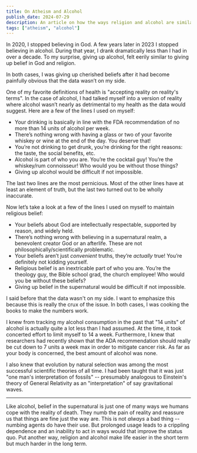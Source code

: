 ```yaml
---
title: On Atheism and Alcohol
publish_date: 2024-07-29
description: An article on how the ways religion and alcohol are similar.
tags: ["atheism", "alcohol"]
---
```


In 2020, I stopped believing in God. A few years later in 2023 I stopped believing in alcohol. During that year, I drank dramatically less than I had in over a decade. To my surprise, giving up alcohol, felt eerily similar to giving up belief in God and religion.

In both cases, I was giving up cherished beliefs after it had become painfully obvious that the data wasn’t on my side.

One of my favorite definitions of health is "accepting reality on reality's terms". In the case of alcohol, I had talked myself into a version of reality where alcohol wasn’t nearly as detrimental to my health as the data would suggest. Here are a few of the lines I used on myself:

- Your drinking is basically in line with the FDA recommendation of no more than 14 units of alcohol per week.
- There’s nothing wrong with having a glass or two of your favorite whiskey or wine at the end of the day. You deserve that!
- You’re not drinking to get drunk, you’re drinking for the right reasons: the taste, the social benefits, etc.
- Alcohol is part of who you are. You’re the cocktail guy! You’re the whiskey/rum connoisseur! Who would you be without those things?
- Giving up alcohol would be difficult if not impossible.

The last two lines are the most pernicious. Most of the other lines have at least an element of truth, but the last two turned out to be wholly inaccurate.

Now let’s take a look at a few of the lines I used on myself to maintain religious belief:

- Your beliefs about God are intellectually respectable, supported by reason, and widely held.
- There’s nothing wrong with believing in a supernatural realm, a benevolent creator God or an afterlife. These are not philosophically/scientifically problematic.
- Your beliefs aren’t just _convenient_ truths, they’re _actually_ true! You’re definitely not kidding yourself.
- Religious belief is an inextricable part of who you are. You’re the theology guy, the Bible school grad, the church employee! Who would you be without these beliefs?
- Giving up belief in the supernatural would be difficult if not impossible.

I said before that the data wasn't on my side. I want to emphasize this because this is really the crux of the issue. In both cases, I was cooking the books to make the numbers work.

I knew from tracking my alcohol consumption in the past that "14 units" of alcohol is actually quite a lot less than I had assumed. At the time, it took concerted effort to limit myself to 14 a week. Furthermore, I knew that researchers had recently shown that the ADA recommendation should really be cut down to 7 units a week max in order to mitigate cancer risk. As far as your body is concerned, the best amount of alcohol was none.

I also knew that evolution by natural selection was among the most successful scientific theories of all time. I had been taught that it was just "one man's interpretation of fossils" -- presumably analogous to Einstein's theory of General Relativity as an "interpretation" of say gravitational waves.

---

Like alcohol, belief in the supernatural is just one of many ways we humans cope with the reality of death. They numb the pain of reality and reassure us that things are fine just the way are. This is not _always_ a bad thing -- numbing agents do have their use. But prolonged usage leads to a crippling dependence and an inability to act in ways would that improve the status quo. Put another way, religion and alcohol make life easier in the short term but much harder in the long term.
